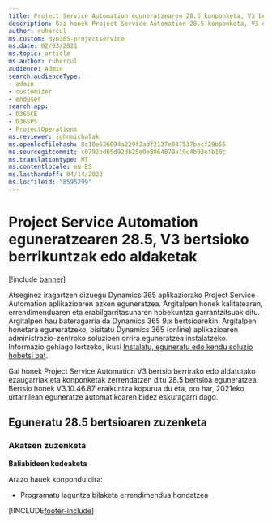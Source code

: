 ```yaml
---
title: Project Service Automation eguneratzearen 28.5 konponketa, V3 bertsioko berrikuntzak edo aldaketak
description: Gai honek Project Service Automation 28.5 konponketa, V3 eguneratzea bertsioan berrian eskuragarri dauden eginbideak eta konponketak ditu.
author: ruhercul
ms.custom: dyn365-projectservice
ms.date: 02/03/2021
ms.topic: article
ms.author: ruhercul
audience: Admin
search.audienceType:
- admin
- customizer
- enduser
search.app:
- D365CE
- D365PS
- ProjectOperations
ms.reviewer: johnmichalak
ms.openlocfilehash: 8c10e626094a229f2adf2137e847537becf29b55
ms.sourcegitcommit: c0792bd65d92db25e0e8864879a19c4b93efb10c
ms.translationtype: MT
ms.contentlocale: eu-ES
ms.lasthandoff: 04/14/2022
ms.locfileid: "8595299"
---
```

# <a name="whats-new-or-changed-in-project-service-automation-update-release-285-v3"></a>Project Service Automation eguneratzearen 28.5, V3 bertsioko berrikuntzak edo aldaketak

[!include [banner](../includes/psa-now-project-operations.md)]

Atseginez iragartzen dizuegu Dynamics 365 aplikaziorako Project Service Automation aplikazioaren azken eguneratzea. Argitalpen honek kalitatearen, errendimenduaren eta erabilgarritasunaren hobekuntza garrantzitsuak ditu. Argitalpen hau bateragarria da Dynamics 365 9.x bertsioarekin. Argitalpen honetara eguneratzeko, bisitatu Dynamics 365 (online) aplikazioaren administrazio-zentroko soluzioen orrira eguneratzea instalatzeko. Informazio gehiago lortzeko, ikusi [Instalatu, eguneratu edo kendu soluzio hobetsi bat](/power-platform/admin/install-remove-preferred-solution).

Gai honek Project Service Automation V3 bertsio berrirako edo aldatutako ezaugarriak eta konponketak zerrendatzen ditu 28.5 bertsioa eguneratzea. Bertsio honek V3.10.46.87 eraikuntza kopurua du eta, oro har, 2021eko urtarrilean eguneratze automatikoaren bidez eskuragarri dago.

## <a name="update-release-285-hotfix"></a>Eguneratu 28.5 bertsioaren zuzenketa

### <a name="bug-fixes"></a>Akatsen zuzenketa

**Baliabideen kudeaketa**

Arazo hauek konpondu dira:

- Programatu laguntza bilaketa errendimendua hondatzea



[!INCLUDE[footer-include](../includes/footer-banner.md)]

